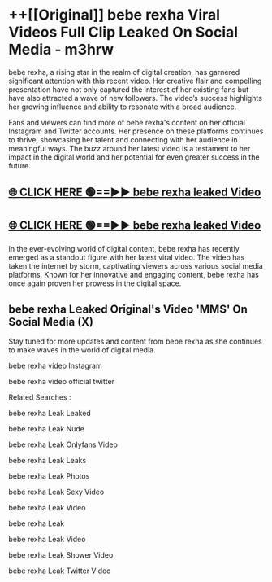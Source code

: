 # ++[[Original]] bebe rexha Viral Videos Full Clip Leaked On Social Media - m3hrw<br>

bebe rexha, a rising star in the realm of digital creation, has garnered significant attention with this recent video. Her creative flair and compelling presentation have not only captured the interest of her existing fans but have also attracted a wave of new followers. The video’s success highlights her growing influence and ability to resonate with a broad audience.

Fans and viewers can find more of bebe rexha's content on her official Instagram and Twitter accounts. Her presence on these platforms continues to thrive, showcasing her talent and connecting with her audience in meaningful ways. The buzz around her latest video is a testament to her impact in the digital world and her potential for even greater success in the future.


## [🌐 CLICK HERE 🟢==►► bebe rexha leaked Video ](https://onlyclips.site?title=bebe_rexha&ref=git)

## [🌐 CLICK HERE 🟢==►► bebe rexha leaked Video ](https://onlyclips.site?title=bebe_rexha&ref=git)


In the ever-evolving world of digital content, bebe rexha has recently emerged as a standout figure with her latest viral video. The video has taken the internet by storm, captivating viewers across various social media platforms. Known for her innovative and engaging content, bebe rexha has once again proven her prowess in the digital space.



## bebe rexha L𝚎aked Original's Video 'MMS' On Social Media (X)


Stay tuned for more updates and content from bebe rexha as she continues to make waves in the world of digital media.

bebe rexha video Instagram

bebe rexha video official twitter


Related Searches :

bebe rexha Leak Leaked

bebe rexha Leak Nude

bebe rexha Leak Onlyfans Video

bebe rexha Leak Leaks

bebe rexha Leak Photos

bebe rexha Leak Sexy Video

bebe rexha Leak Video

bebe rexha Leak

bebe rexha Leak Video

bebe rexha Leak Shower Video

bebe rexha Leak Twitter Video

